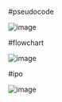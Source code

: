 #pseudocode





![image](https://github.com/user-attachments/assets/703c7c88-6e6b-45b6-880b-9fdfe2112c9d)






#flowchart





![image](https://github.com/user-attachments/assets/30f0ed45-289b-47b1-83a8-ad7808c37b0f)






#ipo





![image](https://github.com/user-attachments/assets/a2be3db0-d359-49ba-8a98-5ed0257a73d0)
